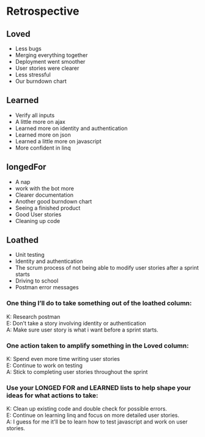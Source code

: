 # Retrospective

## Loved
* Less bugs
* Merging everything together
* Deployment went smoother
* User stories were clearer
* Less stressful
* Our burndown chart	

## Learned
* Verify all inputs
* A little more on ajax
* Learned more on identity and authentication
* Learned more on json
* Learned a little more on javascript
* More confident in linq

## longedFor
* A nap
* work with the bot more
* Clearer documentation
* Another good burndown chart
* Seeing a finished product
* Good User stories
* Cleaning up code

## Loathed
* Unit testing
* Identity and authentication
* The scrum process of not being able to modify user stories after a sprint starts
* Driving to school
* Postman error messages
	

### One thing I’ll do to take something out of the loathed column:
K: Research postman<br>
E: Don't take a story involving identity or authentication<br>
A: Make sure user story is what i want before a sprint starts.

### One action taken to amplify something in the Loved column:
K: Spend even more time writing user stories<br>
E: Continue to work on testing <br>
A: Stick to completing user stories throughout the sprint

### Use your LONGED FOR and LEARNED lists to help shape your ideas for what actions to take:
K: Clean up existing code and double check for possible errors.<br>
E: Continue on learning linq and focus on more detailed user stories.<br>
A: I guess for me it'll be to learn how to test javascript and work on user stories.
